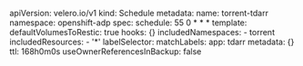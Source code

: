 apiVersion: velero.io/v1
kind: Schedule
metadata:
  name: torrent-tdarr
  namespace: openshift-adp
spec:
  schedule: 55 0 * * *
  template:
    defaultVolumesToRestic: true
    hooks: {}
    includedNamespaces:
      - torrent
    includedResources:
      - '*'
    labelSelector:
      matchLabels:
        app: tdarr
    metadata: {}
    ttl: 168h0m0s
  useOwnerReferencesInBackup: false